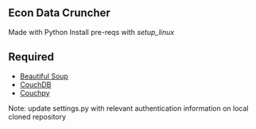 
## Econ Data Cruncher ##

Made with Python
Install pre-reqs with *setup_linux*

## Required ##
- [Beautiful Soup](http://www.crummy.com/software/BeautifulSoup/#Download)
- [CouchDB](https://couchdb.apache.org/)
- [Couchpy](https://pypi.python.org/pypi/couchpy/0.2dev)

Note: update settings.py with relevant authentication information on local cloned repository
